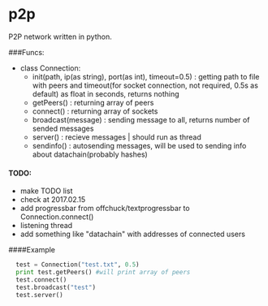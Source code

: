 # p2p
P2P network written in python. 

###Funcs:
  - class Connection:
    - init(path, ip(as string), port(as int), timeout=0.5) : getting path to file with peers and timeout(for socket connection, not required, 0.5s as default) as float in seconds, returns nothing
    - getPeers() : returning array of peers
    - connect() : returning array of sockets
    - broadcast(message) : sending message to all, returns number of sended messages
    - server() : recieve messages | should run as thread 
    - sendinfo() : autosending messages, will be used to sending info about datachain(probably hashes)

#### TODO:
  - make TODO list
  - check at 2017.02.15
  - add progressbar from offchuck/textprogressbar to Connection.connect()
  - listening thread
  - add something like "datachain" with addresses of connected users
 

####Example
```python
  test = Connection("test.txt", 0.5)
  print test.getPeers() #will print array of peers
  test.connect()
  test.broadcast("test")
  test.server()
```
